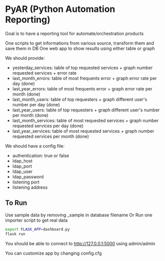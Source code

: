 # PyAR (Python Automation Reporting)
Goal is to have a reporting tool for automate/orchestration products

One scripts to get informations from various source, transform them and
save them in DB
One web app to show results using either table or graph

We should provide:
- yesterday_services: table of top requested services + graph number requested services + error rate
- last_month_errors: table of most frequents error + graph error rate per day (done)
- last_year_errors: table of most frequents error + graph error rate per month (done)
- last_month_users: table of top requesters + graph different user's number per day (done)
- last_year_users: table of top requesters + graph different user's number per month (done)
- last_month_services: table of most requested services + graph number requested services per day (done)
- last_year_services: table of most requested services + graph number requested services per month (done)

We should have a config file:
- authentication: true or false
- ldap_host
- ldap_port
- ldap_user
- ldap_password
- listening port
- listening address


## To Run
Use sample data by removing \_sample in database filename
Or Run one importer script to get real data

```bash
export FLASK_APP=dashboard.py
flask run
```

You should be able to connect to http://127.0.0.1:5000 using admin/admin

You can customize app by changing config.cfg
